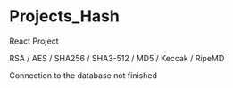 # Projects_Hash

React Project

RSA / AES / SHA256 / SHA3-512 / MD5 / Keccak / RipeMD


Connection to the database not finished

